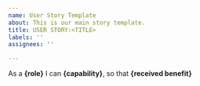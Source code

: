 ```yaml
---
name: User Story Template
about: This is our main story template.
title: USER STORY:<TITLE>
labels: ''
assignees: ''

---
```


As a **{role}**  I can **{capability}**, so that **{received benefit}**

